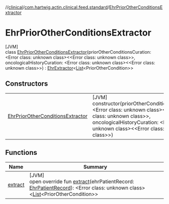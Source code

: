 //[clinical](../../../index.md)/[com.hartwig.actin.clinical.feed.standard](../index.md)/[EhrPriorOtherConditionsExtractor](index.md)

# EhrPriorOtherConditionsExtractor

[JVM]\
class [EhrPriorOtherConditionsExtractor](index.md)(priorOtherConditionsCuration: &lt;Error class: unknown class&gt;&lt;&lt;Error class: unknown class&gt;&gt;, oncologicalHistoryCuration: &lt;Error class: unknown class&gt;&lt;&lt;Error class: unknown class&gt;&gt;) : [EhrExtractor](../-ehr-extractor/index.md)&lt;[List](https://kotlinlang.org/api/latest/jvm/stdlib/kotlin.collections/-list/index.html)&lt;PriorOtherCondition&gt;&gt;

## Constructors

| | |
|---|---|
| [EhrPriorOtherConditionsExtractor](-ehr-prior-other-conditions-extractor.md) | [JVM]<br>constructor(priorOtherConditionsCuration: &lt;Error class: unknown class&gt;&lt;&lt;Error class: unknown class&gt;&gt;, oncologicalHistoryCuration: &lt;Error class: unknown class&gt;&lt;&lt;Error class: unknown class&gt;&gt;) |

## Functions

| Name | Summary |
|---|---|
| [extract](extract.md) | [JVM]<br>open override fun [extract](extract.md)(ehrPatientRecord: [EhrPatientRecord](../-ehr-patient-record/index.md)): &lt;Error class: unknown class&gt;&lt;[List](https://kotlinlang.org/api/latest/jvm/stdlib/kotlin.collections/-list/index.html)&lt;PriorOtherCondition&gt;&gt; |
